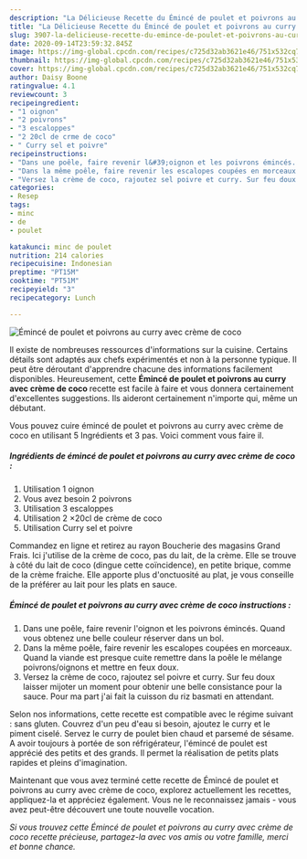 ```yaml
---
description: "La Délicieuse Recette du Émincé de poulet et poivrons au curry avec crème de coco"
title: "La Délicieuse Recette du Émincé de poulet et poivrons au curry avec crème de coco"
slug: 3907-la-delicieuse-recette-du-emince-de-poulet-et-poivrons-au-curry-avec-creme-de-coco
date: 2020-09-14T23:59:32.845Z
image: https://img-global.cpcdn.com/recipes/c725d32ab3621e46/751x532cq70/emince-de-poulet-et-poivrons-au-curry-avec-creme-de-coco-photo-principale-de-la-recette.jpg
thumbnail: https://img-global.cpcdn.com/recipes/c725d32ab3621e46/751x532cq70/emince-de-poulet-et-poivrons-au-curry-avec-creme-de-coco-photo-principale-de-la-recette.jpg
cover: https://img-global.cpcdn.com/recipes/c725d32ab3621e46/751x532cq70/emince-de-poulet-et-poivrons-au-curry-avec-creme-de-coco-photo-principale-de-la-recette.jpg
author: Daisy Boone
ratingvalue: 4.1
reviewcount: 3
recipeingredient:
- "1 oignon"
- "2 poivrons"
- "3 escaloppes"
- "2 20cl de crme de coco"
- " Curry sel et poivre"
recipeinstructions:
- "Dans une poêle, faire revenir l&#39;oignon et les poivrons émincés. Quand vous obtenez une belle couleur réserver dans un bol."
- "Dans la même poêle, faire revenir les escalopes coupées en morceaux. Quand la viande est presque cuite remettre dans la poêle le mélange poivrons/oignons et mettre en feux doux."
- "Versez la crème de coco, rajoutez sel poivre et curry. Sur feu doux laisser mijoter un moment pour obtenir une belle consistance pour la sauce. Pour ma part j&#39;ai fait la cuisson du riz basmati en attendant."
categories:
- Resep
tags:
- minc
- de
- poulet

katakunci: minc de poulet 
nutrition: 214 calories
recipecuisine: Indonesian
preptime: "PT15M"
cooktime: "PT51M"
recipeyield: "3"
recipecategory: Lunch

---
```



![Émincé de poulet et poivrons au curry avec crème de coco](https://img-global.cpcdn.com/recipes/c725d32ab3621e46/751x532cq70/emince-de-poulet-et-poivrons-au-curry-avec-creme-de-coco-photo-principale-de-la-recette.jpg)

Il existe de nombreuses ressources d'informations sur la cuisine. Certains détails sont adaptés aux chefs expérimentés et non à la personne typique. Il peut être déroutant d'apprendre chacune des informations facilement disponibles. Heureusement, cette <strong> Émincé de poulet et poivrons au curry avec crème de coco </strong> recette est facile à faire et vous donnera certainement d'excellentes suggestions. Ils aideront certainement n'importe qui, même un débutant.

<!--inarticleads1-->

Vous pouvez cuire émincé de poulet et poivrons au curry avec crème de coco en utilisant 5 Ingrédients et 3 pas. Voici comment vous faire il.

##### Ingrédients de émincé de poulet et poivrons au curry avec crème de coco :

1. Utilisation 1 oignon
1. Vous avez besoin 2 poivrons
1. Utilisation 3 escaloppes
1. Utilisation 2 ×20cl de crème de coco
1. Utilisation  Curry sel et poivre


Commandez en ligne et retirez au rayon Boucherie des magasins Grand Frais. Ici j&#39;utilise de la crème de coco, pas du lait, de la crème. Elle se trouve à côté du lait de coco (dingue cette coïncidence), en petite brique, comme de la crème fraiche. Elle apporte plus d&#39;onctuosité au plat, je vous conseille de la préférer au lait pour les plats en sauce. 

<!--inarticleads2-->

##### Émincé de poulet et poivrons au curry avec crème de coco instructions :

1. Dans une poêle, faire revenir l&#39;oignon et les poivrons émincés. Quand vous obtenez une belle couleur réserver dans un bol.
1. Dans la même poêle, faire revenir les escalopes coupées en morceaux. Quand la viande est presque cuite remettre dans la poêle le mélange poivrons/oignons et mettre en feux doux.
1. Versez la crème de coco, rajoutez sel poivre et curry. Sur feu doux laisser mijoter un moment pour obtenir une belle consistance pour la sauce. Pour ma part j&#39;ai fait la cuisson du riz basmati en attendant.


Selon nos informations, cette recette est compatible avec le régime suivant : sans gluten. Couvrez d&#39;un peu d&#39;eau si besoin, ajoutez le curry et le piment ciselé. Servez le curry de poulet bien chaud et parsemé de sésame. A avoir toujours à portée de son réfrigérateur, l&#39;émincé de poulet est apprécié des petits et des grands. Il permet la réalisation de petits plats rapides et pleins d&#39;imagination. 

<!--inarticleads1-->

<p>
Maintenant que vous avez terminé cette recette de Émincé de poulet et poivrons au curry avec crème de coco, explorez actuellement les recettes, appliquez-la et appréciez également. Vous ne le reconnaissez jamais - vous avez peut-être découvert une toute nouvelle vocation.
</p>

<p>
<i>Si vous trouvez cette Émincé de poulet et poivrons au curry avec crème de coco recette précieuse, partagez-la avec vos amis ou votre famille, merci et bonne chance.</i>
</p>
